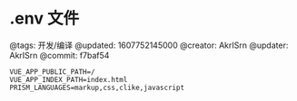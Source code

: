 # .env 文件

@tags: 开发/编译
@updated: 1607752145000
@creator: AkrISrn
@updater: AkrISrn
@commit: f7baf54

```shell
VUE_APP_PUBLIC_PATH=/
VUE_APP_INDEX_PATH=index.html
PRISM_LANGUAGES=markup,css,clike,javascript
```
